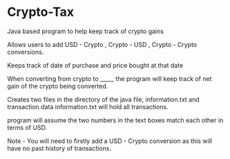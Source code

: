 # Crypto-Tax

Java based program to help keep track of crypto gains

Allows users to add USD - Crypto , Crypto - USD , Crypto - Crypto conversions.

Keeps track of date of purchase and price bought at that date

When converting from crypto to _____ the program will keep track of net gain of the crypto being converted.

Creates two files in the directory of the java file, information.txt and transaction.data
information.txt will hold all transactions.

program will assume the two numbers in the text boxes match each other in terms of USD.

Note - You will need to firstly add a USD - Crypto conversion as this will have no past history of transactions.


